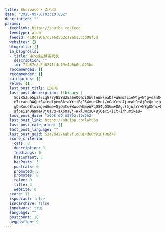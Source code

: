 ```yaml
---
title: Shuibaco • 水八口
date: "2025-09-05T02:10:00Z"
description: ""
params:
  feedlink: https://shuiba.co/feed
  feedtype: atom
  feedid: 418ca95a7c3e6d5b2ca8eb15ccd08f5d
  websites: {}
  blogrolls: []
  in_blogrolls:
  - title: 中文独立博客列表
    description: ""
    id: 7fb87e348a8211f4c19e4b0b0da225bd
  recommended: []
  recommender: []
  categories: []
  relme: {}
  last_post_title: 拉布布
  last_post_description: !!binary |
    5oiR5Zue5p2l5LqG77yB5YW25a6eOOaciOW6leWwseaDs+WGmeaLieW4g+W4g+eahO+8jO
    e7k+aenOWQp+S4jeefpemBk+aYr+iBjOS4mueXhei/mOaYr+aAjueahO+8jOeQouejqOed
    gOaXoueEtuimgeWGme+8jOmCo+WwseWGmeWFqOS4gOS6m+OAguS6juaYr+W8gOWni+Wkp+
    afpei1hOaWme+8jOavq+aXoOaEj+WkluWcsO+8jOeci+i1t+inhumikeU=
  last_post_date: "2025-09-05T02:10:00Z"
  last_post_link: https://shuiba.co/labubu
  last_post_categories: []
  last_post_language: ""
  last_post_guid: 53e2d427eab7f1c0014d88c918f80d47
  score_criteria:
    cats: 0
    description: 0
    feedlangs: 0
    hasContent: 0
    hasPosts: 3
    postcats: 0
    promoted: 5
    promotes: 0
    relme: 0
    title: 3
    website: 0
  score: 11
  ispodcast: false
  isnoarchive: false
  innetwork: true
  language: ""
  postcount: 10
  avgpostlen: 0
---
```

